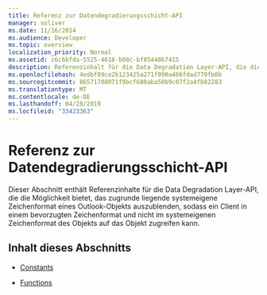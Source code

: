 ```yaml
---
title: Referenz zur Datendegradierungsschicht-API
manager: soliver
ms.date: 11/16/2014
ms.audience: Developer
ms.topic: overview
localization_priority: Normal
ms.assetid: c6c6bfda-5525-4618-b08c-bf85440b7415
description: Referenzinhalt für die Data Degradation Layer-API, die die Möglichkeit bietet, das zugrunde liegende systemeigene Zeichenformat eines Outlook auszublenden.
ms.openlocfilehash: 4edbf09ce2b123425a271f090a466fdad770fb0b
ms.sourcegitcommit: 8657170d071f9bcf680aba50b9c07f2a4fb82283
ms.translationtype: MT
ms.contentlocale: de-DE
ms.lasthandoff: 04/28/2019
ms.locfileid: "33423363"
---
```

# <a name="data-degradation-layer-api-reference"></a>Referenz zur Datendegradierungsschicht-API

Dieser Abschnitt enthält Referenzinhalte für die Data Degradation Layer-API, die die Möglichkeit bietet, das zugrunde liegende systemeigene Zeichenformat eines Outlook-Objekts auszublenden, sodass ein Client in einem bevorzugten Zeichenformat und nicht im systemeigenen Zeichenformat des Objekts auf das Objekt zugreifen kann.
  
## <a name="in-this-section"></a>Inhalt dieses Abschnitts

- [Constants](constants-data-degradation-layer-api.md)
    
- [Functions](functions-data-degradation-layer-api.md)
    

